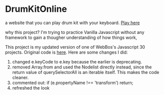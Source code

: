 # DrumKitOnline
a website that you can play drum kit with your keyboard. [Play here](https://dxsnow.github.io/DrumKitOnline/)

why this project? I'm trying to practice Vanilla Javascript without any framework to gain a thougher understanding of how things work,

This project is my updated version of one of WebBos's Javascript 30 projects. Original code is [here](https://github.com/wesbos/JavaScript30/tree/master/01%20-%20JavaScript%20Drum%20Kit). Here are some changes I did:
1. changed e.keyCode to e.key because the earlier is deprecating.
2. removed Array.from and used the Nodelist directly instead, since the return value of querySelectorAll is an iterable itself. This makes the code cleaner.
3. commented out: if (e.propertyName !== 'transform') return; 
4. refreshed the look
